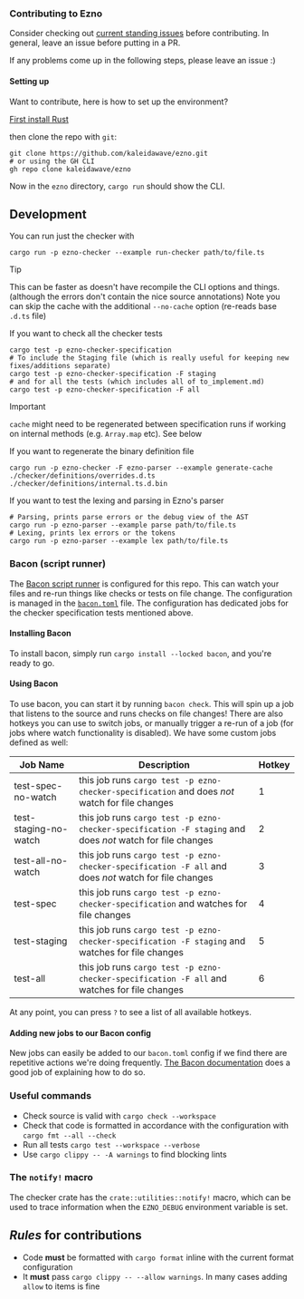 ### Contributing to Ezno

Consider checking out [current standing issues](https://github.com/kaleidawave/ezno/issues) before contributing. In general, leave an issue before putting in a PR.

If any problems come up in the following steps, please leave an issue :)

#### Setting up

Want to contribute, here is how to set up the environment?

[First install Rust](https://www.rust-lang.org/tools/install)

then clone the repo with `git`:

```shell
git clone https://github.com/kaleidawave/ezno.git
# or using the GH CLI
gh repo clone kaleidawave/ezno
```

Now in the `ezno` directory, `cargo run` should show the CLI.

## Development

You can run just the checker with

```shell
cargo run -p ezno-checker --example run-checker path/to/file.ts
```

> [!TIP]
> This can be faster as doesn't have recompile the CLI options and things. (although the errors don't contain the nice source annotations)
> Note you can skip the cache with the additional `--no-cache` option (re-reads base `.d.ts` file)

If you want to check all the checker tests

```shell
cargo test -p ezno-checker-specification
# To include the Staging file (which is really useful for keeping new fixes/additions separate)
cargo test -p ezno-checker-specification -F staging
# and for all the tests (which includes all of to_implement.md)
cargo test -p ezno-checker-specification -F all
```

> [!IMPORTANT]
> `cache` might need to be regenerated between specification runs if working on internal methods (e.g. `Array.map` etc). See below

If you want to regenerate the binary definition file

```shell
cargo run -p ezno-checker -F ezno-parser --example generate-cache ./checker/definitions/overrides.d.ts ./checker/definitions/internal.ts.d.bin
```

If you want to test the lexing and parsing in Ezno's parser

```shell
# Parsing, prints parse errors or the debug view of the AST
cargo run -p ezno-parser --example parse path/to/file.ts
# Lexing, prints lex errors or the tokens
cargo run -p ezno-parser --example lex path/to/file.ts
```

### Bacon (script runner)

The [Bacon script runner](https://dystroy.org/bacon/) is configured for this repo. This can watch your files and re-run things like checks or tests on file change.
The configuration is managed in the [`bacon.toml`](./bacon.toml) file. The configuration has dedicated jobs for the checker specification tests mentioned above. 

#### Installing Bacon

To install bacon, simply run `cargo install --locked bacon`, and you're ready to go.

#### Using Bacon

To use bacon, you can start it by running `bacon check`. This will spin up a job that listens to the source and runs checks on file changes!
There are also hotkeys you can use to switch jobs, or manually trigger a re-run of a job (for jobs where watch functionality is disabled).
We have some custom jobs defined as well:

| Job Name      | Description      | Hotkey    |
| ------------- | ------------- | ------------- |
| test-spec-no-watch | this job runs `cargo test -p ezno-checker-specification` and does *not* watch for file changes | 1 |
| test-staging-no-watch | this job runs `cargo test -p ezno-checker-specification -F staging` and does *not* watch for file changes | 2 |
| test-all-no-watch | this job runs `cargo test -p ezno-checker-specification -F all` and does *not* watch for file changes | 3 |
| test-spec | this job runs `cargo test -p ezno-checker-specification` and watches for file changes | 4 |
| test-staging | this job runs `cargo test -p ezno-checker-specification -F staging` and watches for file changes | 5 |
| test-all | this job runs `cargo test -p ezno-checker-specification -F all` and watches for file changes | 6 |

At any point, you can press `?` to see a list of all available hotkeys.

#### Adding new jobs to our Bacon config

New jobs can easily be added to our `bacon.toml` config if we find there are repetitive actions we're doing frequently. 
[The Bacon documentation](https://dystroy.org/bacon/config/#jobs) does a good job of explaining how to do so.

### Useful commands

- Check source is valid with `cargo check --workspace`
- Check that code is formatted in accordance with the configuration with `cargo fmt --all --check`
- Run all tests `cargo test --workspace --verbose`
- Use `cargo clippy -- -A warnings` to find blocking lints

### The `notify!` macro

The checker crate has the `crate::utilities::notify!` macro, which can be used to trace information when the `EZNO_DEBUG` environment variable is set.

## *Rules* for contributions

- Code **must** be formatted with `cargo format` inline with the current format configuration
- It **must** pass `cargo clippy -- --allow warnings`. In many cases adding `allow` to items is fine

<!-- ## Oxc

If working on [oxc_type_synthesis](https://github.com/web-infra-dev/oxc/tree/main/crates/oxc_type_synthesis) **and Ezno simultaneously**. You can (git) clone [oxc](https://github.com/web-infra-dev/oxc) alongside Ezno and then use path dependencies to work on them simultaneously. -->

